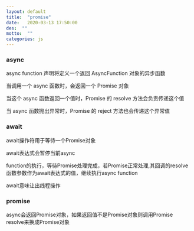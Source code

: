 ```yaml
---
layout: default
title:  "promise"
date:   2020-03-13 17:50:00
des:  ""
motto:  ""
categories: js
---
```


### async

async function 声明将定义一个返回 AsyncFunction 对象的异步函数

当调用一个 async 函数时，会返回一个 Promise 对象

当这个 async 函数返回一个值时，Promise 的 resolve 方法会负责传递这个值

当 async 函数抛出异常时，Promise 的 reject 方法也会传递这个异常值

### await

await操作符用于等待一个Promise对象

await表达式会暂停当前async

function的执行，等待Promise处理完成，若Promise正常处理,其回调的resolve函数参数作为await表达式的值，继续执行async function

await意味让出线程操作

### promise

async会返回Promise对象，如果返回值不是Promise对象则调用Promise resolve来换成Promise对象
